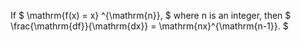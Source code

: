 If $ \mathrm{f(x) = x} ^{\mathrm{n}}, $ where n is an integer, then
$ \frac{\mathrm{df}}{\mathrm{dx}} = \mathrm{nx}^{\mathrm{n-1}}. $
